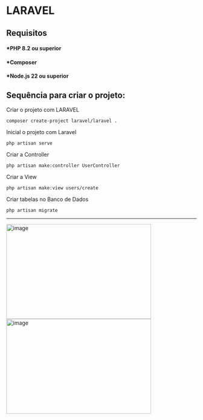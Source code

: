 # LARAVEL 

## Requisitos

#### *PHP 8.2 ou superior
#### *Composer
#### *Node.js 22 ou superior

## Sequência para criar o projeto:

Criar o projeto com LARAVEL
```
composer create-project laravel/laravel .
```
Inicial o projeto com Laravel 
```
php artisan serve
```
Criar a Controller
```
php artisan make:controller UserController
```
Criar a View
```
php artisan make:view users/create
```
Criar tabelas no Banco de Dados
```
php artisan migrate
```

______________________________________________________________________________________________________________________________
<img width="383" height="250" alt="image" src="https://github.com/user-attachments/assets/6e4d7a45-a394-4159-869e-c518a79b69c7" />

<img width="383" height="250" alt="image" src="https://github.com/user-attachments/assets/d1257b6b-4f71-41f5-8699-85b5c55fe21d" />
